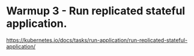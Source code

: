 # Warmup 3 - Run replicated stateful application.

https://kubernetes.io/docs/tasks/run-application/run-replicated-stateful-application/

